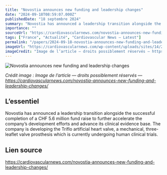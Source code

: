 ```yaml
---
title: "Novostia announces new funding and leadership changes"
date: "2024-09-18T08:59:07.000Z"
publishedDate: "18 septembre 2024"
summary: "Novostia has announced a leadership transition alongside the successful completion of a CHF 5.6 million fund raise to further accelerate the company’s development efforts and advance its clinical evidence base. The company is developing the Triflo artificial heart valve, a mechanical, three-leaflet valve prosthesis which is currently undergoing human clinical trials."
importance: ""
sourceUrl: "https://cardiovascularnews.com/novostia-announces-new-funding-and-leadership-changes/"
tags: ["France", "Actualité", "Cardiovascular News — Latest"]
permalink: "/papers/2024-09-18-novostia-announces-new-funding-and-leadership-changes"
imageUrl: "https://cardiovascularnews.com/wp-content/uploads/sites/14/2024/02/finance-business-funding.jpg"
imageCredit: "Image de l’article — droits possiblement réservés — https://cardiovascularnews.com/novostia-announces-new-funding-and-leadership-changes/"
---
```


![Novostia announces new funding and leadership changes](https://cardiovascularnews.com/wp-content/uploads/sites/14/2024/02/finance-business-funding.jpg)

*Crédit image : Image de l’article — droits possiblement réservés — https://cardiovascularnews.com/novostia-announces-new-funding-and-leadership-changes/*

## L’essentiel

Novostia has announced a leadership transition alongside the successful completion of a CHF 5.6 million fund raise to further accelerate the company’s development efforts and advance its clinical evidence base. The company is developing the Triflo artificial heart valve, a mechanical, three-leaflet valve prosthesis which is currently undergoing human clinical trials.

## Lien source

https://cardiovascularnews.com/novostia-announces-new-funding-and-leadership-changes/
